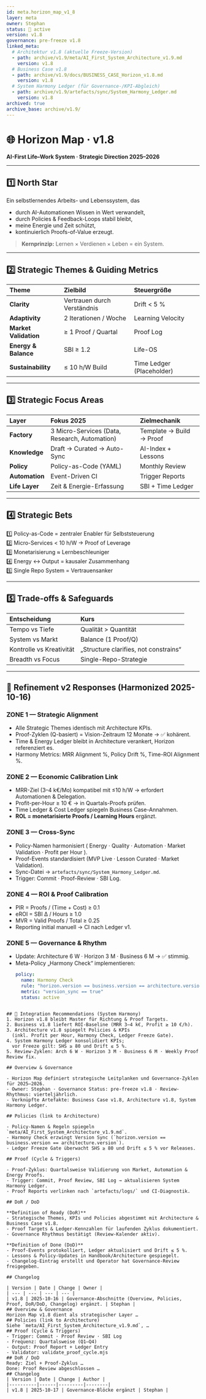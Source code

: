 ```yaml
---
id: meta.horizon_map_v1_8
layer: meta
owner: Stephan
status: 🧭 active
version: v1.8
governance: pre-freeze v1.8
linked_meta:
  # Architektur v1.8 (aktuelle Freeze-Version)
  - path: archive/v1.9/meta/AI_First_System_Architecture_v1.9.md
    version: v1.8
  # Business Case v1.8
  - path: archive/v1.9/docs/BUSINESS_CASE_Horizon_v1.8.md
    version: v1.8
  # System Harmony Ledger (für Governance-/KPI-Abgleich)
  - path: archive/v1.9/artefacts/sync/System_Harmony_Ledger.md
    version: v1.8
archived: true
archive_base: archive/v1.9/
---
```


# 🌐 Horizon Map · v1.8  
**AI-First Life–Work System · Strategic Direction 2025–2026**

---

## 1️⃣ North Star

Ein selbstlernendes Arbeits- und Lebenssystem, das  
- durch AI-Automationen Wissen in Wert verwandelt,  
- durch Policies & Feedback-Loops stabil bleibt,  
- meine Energie und Zeit schützt,  
- kontinuierlich Proofs-of-Value erzeugt.

> **Kernprinzip:** Lernen × Verdienen × Leben = ein System.

---

## 2️⃣ Strategic Themes & Guiding Metrics

| Theme | Zielbild | Steuergröße |
|:--|:--|:--|
| **Clarity** | Vertrauen durch Verständnis | Drift < 5 % |
| **Adaptivity** | 2 Iterationen / Woche | Learning Velocity |
| **Market Validation** | ≥ 1 Proof / Quartal | Proof Log |
| **Energy & Balance** | SBI ≥ 1.2 | Life-OS |
| **Sustainability** | ≤ 10 h/W Build | Time Ledger (Placeholder) |

---

## 3️⃣ Strategic Focus Areas

| Layer | Fokus 2025 | Zielmechanik |
|:--|:--|:--|
| **Factory** | 3 Micro-Services (Data, Research, Automation) | Template → Build → Proof |
| **Knowledge** | Draft → Curated → Auto-Sync | AI-Index + Lessons |
| **Policy** | Policy-as-Code (YAML) | Monthly Review |
| **Automation** | Event-Driven CI | Trigger Reports |
| **Life Layer** | Zeit & Energie-Erfassung | SBI + Time Ledger |

---

## 4️⃣ Strategic Bets

1️⃣ Policy-as-Code = zentraler Enabler für Selbststeuerung  
2️⃣ Micro-Services < 10 h/W → Proof of Leverage  
3️⃣ Monetarisierung ≈ Lernbeschleuniger  
4️⃣ Energy ↔ Output = kausaler Zusammenhang  
5️⃣ Single Repo System = Vertrauensanker

---

## 5️⃣ Trade-offs & Safeguards

| Entscheidung | Kurs |
|:--|:--|
| Tempo vs Tiefe | Qualität > Quantität |
| System vs Markt | Balance (1 Proof/Q) |
| Kontrolle vs Kreativität | „Structure clarifies, not constrains“ |
| Breadth vs Focus | Single-Repo-Strategie |

---

## 🧭 Refinement v2 Responses (Harmonized 2025-10-16)

### ZONE 1 — Strategic Alignment
- Alle Strategic Themes identisch mit Architecture KPIs.  
- Proof-Zyklen (Q-basiert) = Vision-Zeitraum 12 Monate → ✅ kohärent.  
- Time & Energy Ledger bleibt in Architecture verankert, Horizon referenziert es.  
- Harmony Metrics: MRR Alignment %, Policy Drift %, Time-ROI Alignment %.

### ZONE 2 — Economic Calibration Link
- MRR-Ziel (3–4 k€/Mo) kompatibel mit ≤10 h/W → erfordert Automationen & Delegation.  
- Profit-per-Hour ≥ 10 € → in Quartals-Proofs prüfen.  
- Time Ledger & Cost Ledger spiegeln Business Case-Annahmen.  
- **ROL = monetarisierte Proofs / Learning Hours** ergänzt.

### ZONE 3 — Cross-Sync
- Policy-Namen harmonisiert ( Energy · Quality · Automation · Market Validation · Profit per Hour ).  
- Proof-Events standardisiert (MVP Live · Lesson Curated · Market Validation).  
- Sync-Datei → `artefacts/sync/System_Harmony_Ledger.md`.  
- Trigger: Commit · Proof-Review · SBI Log.

### ZONE 4 — ROI & Proof Calibration
- PIR = Proofs / (Time + Cost) ≥ 0.1  
- eROI = SBI Δ / Hours ≥ 1.0  
- MVR = Valid Proofs / Total ≥ 0.25  
- Reporting initial manuell → CI nach Ledger v1.

### ZONE 5 — Governance & Rhythm
- Update: Architecture 6 W · Horizon 3 M · Business 6 M → ✅ stimmig.  
- Meta-Policy „Harmony Check“ implementieren:
  ```yaml
  policy:
    name: Harmony Check
    rule: "horizon.version == business.version == architecture.version"
    metric: "version_sync == true"
    status: active
 ```

## 🔗 Integration Recommendations (System Harmony)
1. Horizon v1.8 bleibt Master für Richtung & Proof Targets.
2. Business v1.8 liefert ROI-Baseline (MRR 3–4 k€, Profit ≥ 10 €/h).
3. Architecture v1.8 spiegelt Policies & KPIs
   (inkl. Profit per Hour, Harmony Check, Ledger Freeze Gate).
4. System Harmony Ledger konsolidiert KPIs;
   vor Freeze gilt: SHS ≥ 80 und Drift ≤ 5 %.
5. Review-Zyklen: Arch 6 W · Horizon 3 M · Business 6 M · Weekly Proof Review fix.

## Overview & Governance

- Horizon Map definiert strategische Leitplanken und Governance-Zyklen für 2025–2026.
- Owner: Stephan · Governance Status: pre-freeze v1.8 · Review-Rhythmus: vierteljährlich.
- Verknüpfte Artefakte: Business Case v1.8, Architecture v1.8, System Harmony Ledger.

## Policies (link to Architecture)

- Policy-Namen & Regeln spiegeln `meta/AI_First_System_Architecture_v1.9.md`.
- Harmony Check erzwingt Version Sync (`horizon.version == business.version == architecture.version`).
- Ledger Freeze Gate überwacht SHS ≥ 80 und Drift ≤ 5 % vor Releases.

## Proof (Cycle & Triggers)

- Proof-Zyklus: Quartalsweise Validierung von Market, Automation & Energy Proofs.
- Trigger: Commit, Proof Review, SBI Log → aktualisieren System Harmony Ledger.
- Proof Reports verlinken nach `artefacts/logs/` und CI-Diagnostik.

## DoR / DoD

**Definition of Ready (DoR)**
- Strategische Themes, KPIs und Policies abgestimmt mit Architecture & Business Case v1.8.
- Proof Targets & Ledger-Kennzahlen für laufenden Zyklus dokumentiert.
- Governance Rhythmus bestätigt (Review-Kalender aktiv).

**Definition of Done (DoD)**
- Proof-Events protokolliert, Ledger aktualisiert und Drift ≤ 5 %.
- Lessons & Policy-Updates in Handbook/Architecture gespiegelt.
- Changelog-Eintrag erstellt und Operator hat Governance-Review freigegeben.

## Changelog

| Version | Date | Change | Owner |
| --- | --- | --- | --- |
| v1.8 | 2025-10-16 | Governance-Abschnitte (Overview, Policies, Proof, DoR/DoD, Changelog) ergänzt. | Stephan |
## Overview & Governance
Horizon Map v1.8 dient als strategischer Layer …
## Policies (link to Architecture)
Siehe `meta/AI_First_System_Architecture_v1.9.md`, …
## Proof (Cycle & Triggers)
- Trigger: Commit · Proof Review · SBI Log
- Frequenz: Quartalsweise (Q1–Q4)
- Output: Proof Report + Ledger Entry
- Validator: validate_proof_cycle.mjs
## DoR / DoD
Ready: Ziel + Proof-Zyklus …
Done: Proof Review abgeschlossen …
## Changelog
| Version | Date | Change | Author |
|----------|------|---------|--------|
| v1.8 | 2025-10-17 | Governance-Blöcke ergänzt | Stephan |
